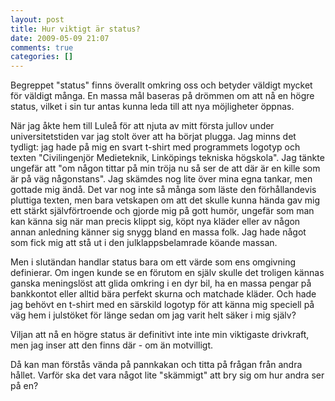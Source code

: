 ```yaml
---
layout: post
title: Hur viktigt är status?
date: 2009-05-09 21:07
comments: true
categories: []
---
```

Begreppet "status" finns överallt omkring oss och betyder väldigt mycket för väldigt många. En massa mål baseras på drömmen om att nå en högre status, vilket i sin tur antas kunna leda till att nya möjligheter öppnas.

När jag åkte hem till Luleå för att njuta av mitt första jullov under universitetstiden var jag stolt över att ha börjat plugga. Jag minns det tydligt: jag hade på mig en svart t-shirt med programmets logotyp och texten "Civilingenjör Medieteknik, Linköpings tekniska högskola". Jag tänkte ungefär att "om någon tittar på min tröja nu så ser de att där är en kille som är på väg någonstans". Jag skämdes nog lite över mina egna tankar, men gottade mig ändå. Det var nog inte så många som läste den förhållandevis pluttiga texten, men bara vetskapen om att det skulle kunna hända gav mig ett stärkt självförtroende och gjorde mig på gott humör, ungefär som man kan känna sig när man precis klippt sig, köpt nya kläder eller av någon annan anledning känner sig snygg bland en massa folk. Jag hade något som fick mig att stå ut i den julklappsbelamrade köande massan.

Men i slutändan handlar status bara om ett värde som ens omgivning definierar. Om ingen kunde se en förutom en själv skulle det troligen kännas ganska meningslöst att glida omkring i en dyr bil, ha en massa pengar på bankkontot eller alltid bära perfekt skurna och matchade kläder. Och hade jag behövt en t-shirt med en särskild logotyp för att känna mig speciell på väg hem i julstöket för länge sedan om jag varit helt säker i mig själv?

Viljan att nå en högre status är definitivt inte inte min viktigaste drivkraft, men jag inser att den finns där - om än motvilligt.

Då kan man förstås vända på pannkakan och titta på frågan från andra hållet. Varför ska det vara något lite "skämmigt" att bry sig om hur andra ser på en?
